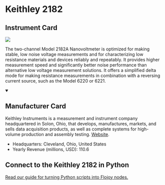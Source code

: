 
# Keithley 2182

## Instrument Card

<img src="https://v5.airtableusercontent.com/v1/19/19/1691539200000/0Y-BwJRrWoouIdf5DAoomw/ulxcGwwi5keOyZgRhHB0ZRA2L8lrX04br2oHQ7uPaKb6pXk8QfSTyiQNNztLNrl_8Z5LyZTBcYTBof2ZuvYuoA/UQJla0knJNssrYhaR87Zp74at8rrKG-tXRLtn3v4v7Y"/>
<p>The two-channel Model 2182A Nanovoltmeter is optimized for making stable, low noise voltage measurements and for characterizing low resistance materials and devices reliably and repeatably. It provides higher measurement speed and significantly better noise performance than alternative low voltage measurement solutions. It offers a simplified delta mode for making resistance measurements in combination with a reversing current source, such as the Model 6220 or 6221.</p>

<details open>
<summary><h2>Manufacturer Card</h2></summary>

Keithley Instruments is a measurement and instrument company headquartered in Solon, Ohio, that develops, manufactures, markets, and sells data acquisition products, as well as complete systems for high-volume production and assembly testing. <a href="https://www.tek.com/en">Website</a>.

<ul>
  <li>Headquarters: Cleveland, Ohio, United States</li>
  <li>Yearly Revenue (millions, USD): 110.6</li>
</ul>
</details>

## Connect to the Keithley 2182 in Python

[Read our guide for turning Python scripts into Flojoy nodes.](https://docs.flojoy.ai/custom-nodes/creating-custom-node/)


